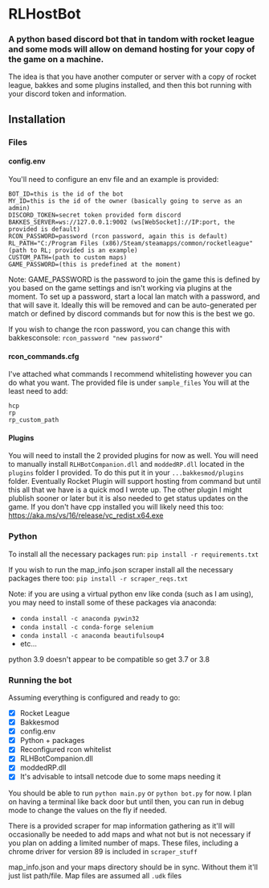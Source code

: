 # RLHostBot

### A python based discord bot that in tandom with rocket league and some mods will allow on demand hosting for your copy of the game on a machine. 

The idea is that you have another computer or server with a copy of rocket league, bakkes and some plugins installed, and then this bot running with your discord token and information.


## Installation

### Files

  #### config.env

  You'll need to configure an env file and an example is provided:
  ```
  BOT_ID=this is the id of the bot
  MY_ID=this is the id of the owner (basically going to serve as an admin)
  DISCORD_TOKEN=secret token provided form discord
  BAKKES_SERVER=ws://127.0.0.1:9002 (ws[WebSocket]://IP:port, the provided is default)
  RCON_PASSWORD=password (rcon password, again this is default)
  RL_PATH="C:/Program Files (x86)/Steam/steamapps/common/rocketleague"(path to RL; provided is an example)
  CUSTOM_PATH=(path to custom maps)
  GAME_PASSWORD=(this is predefined at the moment)
  ```
  Note: GAME_PASSWORD is the password to join the game
  this is defined by you based on the game settings and isn't working via
  plugins at the moment. To set up a password, start a local lan match with
  a password, and that will save it. Ideally this will be removed and can be
  auto-generated per match or defined by discord commands but for now this is
  the best we go.

  If you wish to change the rcon password, you can change this with bakkesconsole:
  `rcon_password "new password"`

  #### rcon_commands.cfg
  I've attached what commands I recommend whitelisting however you can do what you want.
  The provided file is under `sample_files`
  You will at the least need to add:
  ```
  hcp
  rp
  rp_custom_path
  ```

  #### Plugins
  You will need to install the 2 provided plugins for now as well. 
  You will need to manually install `RLHBotCompanion.dll` and `moddedRP.dll` located
  in the `plugins` folder I provided. To do this put it in your `...bakkesmod/plugins`
  folder. Eventually Rocket Plugin will support hosting from command but until this
  all that we have is a quick mod I wrote up. The other plugin I might plublish
  sooner or later but it is also needed to get status updates on the game.
  If you don't have cpp installed you will likely need this too:
  https://aka.ms/vs/16/release/vc_redist.x64.exe

### Python
To install all the necessary packages run:
`pip install -r requirements.txt`

If you wish to run the map_info.json scraper install all the necessary packages there too:
`pip install -r scraper_reqs.txt`

Note: if you are using a virtual python env like conda (such as I am using),
you may need to install some of these packages via anaconda:
- `conda install -c anaconda pywin32`
- `conda install -c conda-forge selenium`
- `conda install -c anaconda beautifulsoup4`
- etc...

python 3.9 doesn't appear to be compatible so get 3.7 or 3.8

### Running the bot
Assuming everything is configured and ready to go:
- [x] Rocket League
- [x] Bakkesmod
- [x] config.env
- [x] Python + packages 
- [x] Reconfigured rcon whitelist
- [x] RLHBotCompanion.dll
- [x] moddedRP.dll
- [x] It's advisable to intsall netcode due to some maps needing it

You should be able to run `python main.py` or `python bot.py` for now.
I plan on having a terminal like back door but until then, you can run in debug mode
to change the values on the fly if needed. 

There is a provided scraper for map information gathering as it'll will occasionally be needed to add maps and what not
but is not necessary if you plan on adding a limited number of maps. These files, including a chrome driver for version 89
is included in `scraper_stuff`

map_info.json and your maps directory should be in sync. Without them it'll just list path/file.
Map files are assumed all `.udk` files

